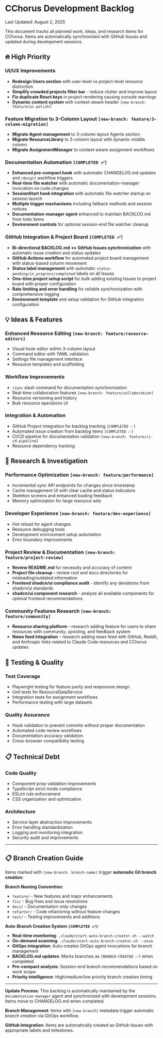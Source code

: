 # CChorus Development Backlog

Last Updated: August 2, 2025

This document tracks all planned work, ideas, and research items for CChorus. Items are automatically synchronized with GitHub Issues and updated during development sessions.

## 🔥 High Priority

### UI/UX Improvements
- **Redesign Users section** with user-level vs project-level resource distinction
- **Simplify crowded projects filter bar** - reduce clutter and improve layout  
- **Fix duplicate React keys** in project rendering causing console warnings
- **Dynamic content system** with context-aware header `[new-branch: feature/ui-polish]`

### Feature Migration to 3-Column Layout `[new-branch: feature/3-column-migration]`
- **Migrate Agent management** to 3-column layout Agents section
- **Migrate ResourceLibrary** to 3-column layout with dynamic middle column
- **Migrate AssignmentManager** to context-aware assignment workflows

### Documentation Automation `[COMPLETED ✅]`
- **Enhanced pre-compact hook** with automatic CHANGELOG.md updates and `/docgit` workflow triggers
- **Real-time file watcher** with automatic documentation-manager invocation on code changes  
- **SessionStart hook integration** with automatic file watcher startup on session launch
- **Multiple trigger mechanisms** including fallback methods and session notices
- **Documentation-manager agent** enhanced to maintain BACKLOG.md from todo items
- **Environment controls** for optional session-end file watcher cleanup

### GitHub Integration & Project Board `[COMPLETED ✅]`
- **Bi-directional BACKLOG.md ↔ GitHub Issues synchronization** with automatic issue creation and status updates
- **GitHub Actions workflow** for automated project board management with status-based column movement
- **Status label management** with automatic `status: pending/in_progress/completed` labels on all Issues
- **One-time project setup script** for bulk-adding existing Issues to project board with proper configuration
- **Rate limiting and error handling** for reliable synchronization with comprehensive logging
- **Environment template** and setup validation for GitHub integration configuration

## 💡 Ideas & Features

### Enhanced Resource Editing `[new-branch: feature/resource-editors]`
- Visual hook editor within 3-column layout
- Command editor with YAML validation
- Settings file management interface
- Resource templates and scaffolding

### Workflow Improvements
- `/sync` slash command for documentation synchronization
- Real-time collaboration features `[new-branch: feature/collaboration]`
- Resource versioning and history
- Bulk resource operations UI

### Integration & Automation
- GitHub Project integration for backlog tracking `[COMPLETED ✅]`
- Automated issue creation from backlog items `[COMPLETED ✅]`
- CI/CD pipeline for documentation validation `[new-branch: feature/ci-cd-pipeline]`
- Resource dependency tracking

## 🔬 Research & Investigation

### Performance Optimization `[new-branch: feature/performance]`
- Incremental sync API endpoints for changes since timestamp
- Cache management UI with clear cache and status indicators
- Skeleton screens and enhanced loading feedback
- Memory optimization for large resource sets

### Developer Experience `[new-branch: feature/dev-experience]`
- Hot reload for agent changes
- Resource debugging tools
- Development environment setup automation
- Error boundary improvements

### Project Review & Documentation `[new-branch: feature/project-review]`
- **Review README.md** for necessity and accuracy of content
- **Project file cleanup** - review root and docs directories for misleading/outdated information
- **Frontend shadcn/ui compliance audit** - identify any deviations from shadcn/ui standards
- **shadcn/ui component research** - analyze all available components for optimal frontend recommendations

### Community Features Research `[new-branch: feature/community]`
- **Resource sharing platform** - research adding feature for users to share resources with community, upvoting, and feedback system
- **News feed integration** - research adding news feed with GitHub, Reddit, and Anthropic links related to Claude Code resources and CChorus updates

## 🧪 Testing & Quality

### Test Coverage
- Playwright testing for feature parity and responsive design
- Unit tests for ResourceDataService
- Integration tests for assignment workflows
- Performance testing with large datasets

### Quality Assurance
- Hook validation to prevent commits without proper documentation
- Automated code review workflows
- Documentation accuracy validation
- Cross-browser compatibility testing

## 📋 Technical Debt

### Code Quality
- Component prop validation improvements
- TypeScript strict mode compliance
- ESLint rule enforcement
- CSS organization and optimization

### Architecture
- Service layer abstraction improvements
- Error handling standardization
- Logging and monitoring integration
- Security audit and improvements

---

## 📋 Branch Creation Guide

Items marked with `[new-branch: branch-name]` trigger **automatic Git branch creation**:

**Branch Naming Convention:**
- `feature/` - New features and major enhancements
- `fix/` - Bug fixes and issue resolutions  
- `docs/` - Documentation-only changes
- `refactor/` - Code refactoring without feature changes
- `test/` - Testing improvements and additions

**Auto-Branch Creation System `[COMPLETED ✅]`:**
- **Real-time monitoring**: `.claude/start-auto-branch-creator.sh --watch`
- **On-demand scanning**: `.claude/start-auto-branch-creator.sh --once`
- **GitOps integration**: Auto-creates GitOps agent invocations for branch management
- **BACKLOG.md updates**: Marks branches as `[BRANCH-CREATED ✅]` when completed
- **Pre-compact analysis**: Session-end branch recommendations based on work scope
- **Priority intelligence**: High/medium/low priority branch creation timing

---

**Update Process**: This backlog is automatically maintained by the `documentation-manager` agent and synchronized with development sessions. Items move to CHANGELOG.md when completed.

**Branch Management**: Items with `[new-branch]` metadata trigger automatic branch creation via GitOps workflow.

**GitHub Integration**: Items are automatically created as GitHub Issues with appropriate labels and milestones.